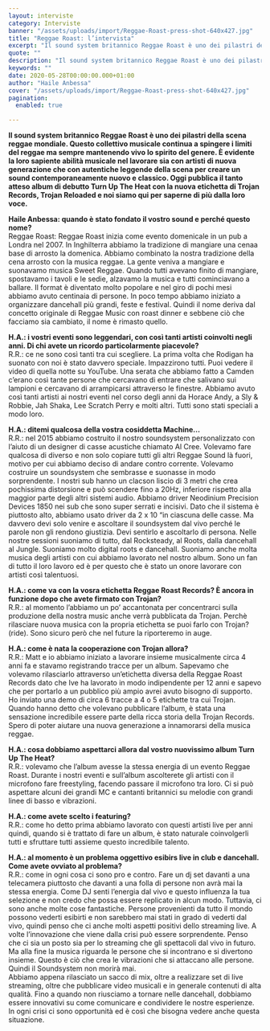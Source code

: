```yaml
---
layout: interviste
category: Interviste
banner: "/assets/uploads/import/Reggae-Roast-press-shot-640x427.jpg"
title: "Reggae Roast: l’intervista"
excerpt: "Il sound system britannico Reggae Roast è uno dei pilastri della scena reggae mondiale. Questo collettivo musicale continua a spingere i limiti del reggae ma sempre mantenendo vivo lo spirito del genere. È evidente la loro sapiente abilità musicale nel lavorare sia con artisti di nuova generazione che con autentiche leggende della scena per creare…"
quote: ""
description: "Il sound system britannico Reggae Roast è uno dei pilastri della scena reggae mondiale. Questo collettivo musicale continua a spingere i limiti del reggae ma sempre mantenendo vivo lo spirito del genere. È evidente la loro sapiente abilità musicale nel lavorare sia con artisti di nuova generazione che con autentiche leggende della scena per creare…"
keywords: ""
date: 2020-05-28T00:00:00.000+01:00
author: "Haile Anbessa"
cover: "/assets/uploads/import/Reggae-Roast-press-shot-640x427.jpg"
pagination:
  enabled: true

---
```


**Il sound system britannico Reggae Roast è uno dei pilastri della scena reggae mondiale. Questo collettivo musicale continua a spingere i limiti del reggae ma sempre mantenendo vivo lo spirito del genere. È evidente la loro sapiente abilità musicale nel lavorare sia con artisti di nuova generazione che con autentiche leggende della scena per creare un sound contemporaneamente nuovo e classico. Oggi pubblica il tanto atteso album di debutto Turn Up The Heat con la nuova etichetta di Trojan Records, Trojan Reloaded e noi siamo qui per saperne di più dalla loro voce.**

**Haile Anbessa: quando è stato fondato il vostro sound e perché questo nome?**  
Reggae Roast: Reggae Roast inizia come evento domenicale in un pub a Londra nel 2007\. In Inghilterra abbiamo la tradizione di mangiare una cenaa base di arrosto la domenica. Abbiamo combinato la nostra tradizione della cena arrosto con la musica reggae. La gente veniva a mangiare e suonavamo musica Sweet Reggae. Quando tutti avevano finito di mangiare, spostavamo i tavoli e le sedie, alzavamo la musica e tutti cominciavano a ballare. Il format è diventato molto popolare e nel giro di pochi mesi abbiamo avuto centinaia di persone. In poco tempo abbiamo iniziato a organizzare dancehall più grandi, feste e festival. Quindi il nome deriva dal concetto originale di Reggae Music con roast dinner e sebbene ciò che facciamo sia cambiato, il nome è rimasto quello.

**H.A.: i vostri eventi sono leggendari, con così tanti artisti coinvolti negli anni. Di chi avete un ricordo particolarmente piacevole?**  
R.R.: ce ne sono così tanti tra cui scegliere. La prima volta che Rodigan ha suonato con noi è stato davvero speciale. Impazzirono tutti. Puoi vedere il video di quella notte su YouTube. Una serata che abbiamo fatto a Camden c’erano così tante persone che cercavano di entrare che salivano sui lampioni e cercavano di arrampicarsi attraverso le finestre. Abbiamo avuto così tanti artisti ai nostri eventi nel corso degli anni da Horace Andy, a Sly & Robbie, Jah Shaka, Lee Scratch Perry e molti altri. Tutti sono stati speciali a modo loro.

**H.A.: ditemi qualcosa della vostra cosiddetta Machine…**  
R.R.: nel 2015 abbiamo costruito il nostro soundsystem personalizzato con l’aiuto di un designer di casse acustiche chiamato Al Cree. Volevamo fare qualcosa di diverso e non solo copiare tutti gli altri Reggae Sound là fuori, motivo per cui abbiamo deciso di andare contro corrente. Volevamo costruire un soundsystem che sembrasse e suonasse in modo sorprendente. I nostri sub hanno un clacson liscio di 3 metri che crea pochissima distorsione e può scendere fino a 20Hz, inferiore rispetto alla maggior parte degli altri sistemi audio. Abbiamo driver Neodinium Precision Devices 1850 nei sub che sono super serrati e incisivi. Dato che il sistema è piuttosto alto, abbiamo usato driver da 2 x 10 “in ciascuna delle casse. Ma davvero devi solo venire e ascoltare il soundsystem dal vivo perché le parole non gli rendono giustizia. Devi sentirlo e ascoltarlo di persona. Nelle nostre sessioni suoniamo di tutto, dal Rocksteady, al Roots, dalla dancehall al Jungle. Suoniamo molto digital roots e dancehall. Suoniamo anche molta musica degli artisti con cui abbiamo lavorato nel nostro album. Sono un fan di tutto il loro lavoro ed è per questo che è stato un onore lavorare con artisti così talentuosi.

**H.A.: come va con la vosra etichetta Reggae Roast Records? È ancora in funzione dopo che avete firmato con Trojan?**  
R.R.: al momento l’abbiamo un po’ accantonata per concentrarci sulla produzione della nostra music anche verrà pubblicata da Trojan. Perchè rilasciare nuova musica con la propria etichetta se puoi farlo con Trojan? (ride). Sono sicuro però che nel future la riporteremo in auge.

**H.A.: come è nata la cooperazione con Trojan allora?**  
R.R.: Matt e io abbiamo iniziato a lavorare insieme musicalmente circa 4 anni fa e stavamo registrando tracce per un album. Sapevamo che volevamo rilasciarlo attraverso un’etichetta diversa della Reggae Roast Records dato che Ive ha lavorato in modo indipendente per 12 anni e sapevo che per portarlo a un pubblico più ampio avrei avuto bisogno di supporto. Ho inviato una demo di circa 6 tracce a 4 o 5 etichette tra cui Trojan. Quando hanno detto che volevano pubblicare l’album, è stata una sensazione incredibile essere parte della ricca storia della Trojan Records. Spero di poter aiutare una nuova generazione a innamorarsi della musica reggae.

**H.A.: cosa dobbiamo aspettarci allora dal vostro nuovissimo album Turn Up The Heat?**  
R.R.: volevamo che l’album avesse la stessa energia di un evento Reggae Roast. Durante i nostri eventi e sull’album ascolterete gli artisti con il microfono fare freestyling, facendo passare il microfono tra loro. Ci si può aspettare alcuni dei grandi MC e cantanti britannici su melodie con grandi linee di basso e vibrazioni.

**H.A.: come avete scelto i featuring?**  
R.R.: come ho detto prima abbiamo lavorato con questi artisti live per anni quindi, quando si è trattato di fare un album, è stato naturale coinvolgerli tutti e sfruttare tutti assieme questo incredibile talento.

**H.A.: al momento è un problema oggettivo esibirs live in club e dancehall. Come avete ovviato al problema?**  
R.R.: come in ogni cosa ci sono pro e contro. Fare un dj set davanti a una telecamera piuttosto che davanti a una folla di persone non avrà mai la stessa energia. Come DJ senti l’energia dal vivo e questo influenza la tua selezione e non credo che possa essere replicato in alcun modo. Tuttavia, ci sono anche molte cose fantastiche. Persone provenienti da tutto il mondo possono vederti esibirti e non sarebbero mai stati in grado di vederti dal vivo, quindi penso che ci anche molti aspetti positivi dello streaming live. A volte l’innovazione che viene dalla crisi può essere sorprendente. Penso che ci sia un posto sia per lo streaming che gli spettacoli dal vivo in futuro. Ma alla fine la musica riguarda le persone che si incontrano e si divertono insieme. Questo è ciò che crea le vibrazioni che si attaccano alle persone. Quindi il Soundsystem non morirà mai.  
Abbiamo appena rilasciato un sacco di mix, oltre a realizzare set di live streaming, oltre che pubblicare video musicali e in generale contenuti di alta qualità. Fino a quando non riusciamo a tornare nelle dancehall, dobbiamo essere innovativi su come comunicare e condividere le nostre esperienze. In ogni crisi ci sono opportunità ed è così che bisogna vedere anche questa situazione.